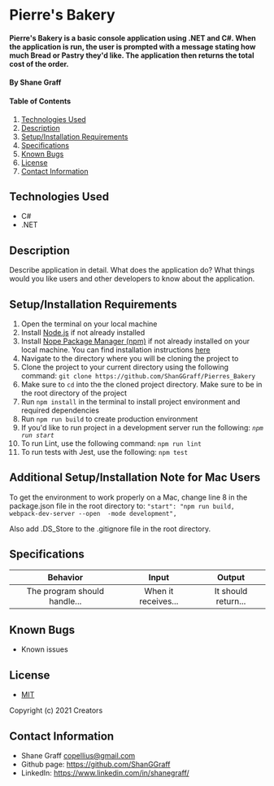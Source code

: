# Pierre's Bakery

#### Pierre's Bakery is a basic console application using .NET and C#. When the application is run, the user is prompted with a message stating how much Bread or Pastry they'd like. The application then returns the total cost of the order.

#### **By Shane Graff**

#### Table of Contents

1. [Technologies Used](#technologies)
2. [Description](#description)
3. [Setup/Installation Requirements](#setup)
4. [Specifications](#specs)
5. [Known Bugs](#bugs)
6. [License](#license)
7. [Contact Information](#contact)

## Technologies Used <a id="technologies"></a>

* C#
* .NET

## Description <a id="description"></a>

Describe application in detail. What does the application do? What things would you like users and other developers to know about the application.

## Setup/Installation Requirements <a id="setup"></a>

1. Open the terminal on your local machine
2. Install [Node.js](https://nodejs.org/en/) if not already installed
3. Install [Nope Package Manager (npm)](https://www.npmjs.com/) if not already installed on your local machine. You can find installation instructions [here](https://www.learnhowtoprogram.com/intermediate-javascript/getting-started-with-javascript/installing-node-js)
4. Navigate to the directory where you will be cloning the project to
5. Clone the project to your current directory using the following command: `git clone https://github.com/ShanGGraff/Pierres_Bakery`
6. Make sure to `cd` into the the cloned project directory. Make sure to be in the root directory of the project
7. Run `npm install` in the terminal to install project environment and required dependencies 
8. Run `npm run build` to create production environment
9. If you'd like to run project in a development server run the following: _`npm run start`_
10. To run Lint, use the following command: `npm run lint`
11. To run tests with Jest, use the following: `npm test`

## Additional Setup/Installation Note for Mac Users <a id="mac"></a>

To get the environment to work properly on a Mac, change line 8 in the package.json file in the root directory to: `"start": "npm run build, webpack-dev-server --open  -mode development",`

Also add .DS_Store to the .gitignore file in the root directory.

## Specifications <a id="specs"></a>

| Behavior | Input | Output |
|:---:|:---:|:---:|
| The program should handle... | When it receives... | It should return... |

## Known Bugs <a id="bugs"></a>
* Known issues

## License
* [MIT](https://choosealicense.com/licenses/mit/)

Copyright (c) 2021 Creators 

## Contact Information <a id="contact"></a>

* Shane Graff <copellius@gmail.com>
* Github page: https://github.com/ShanGGraff
* LinkedIn: https://www.linkedin.com/in/shanegraff/